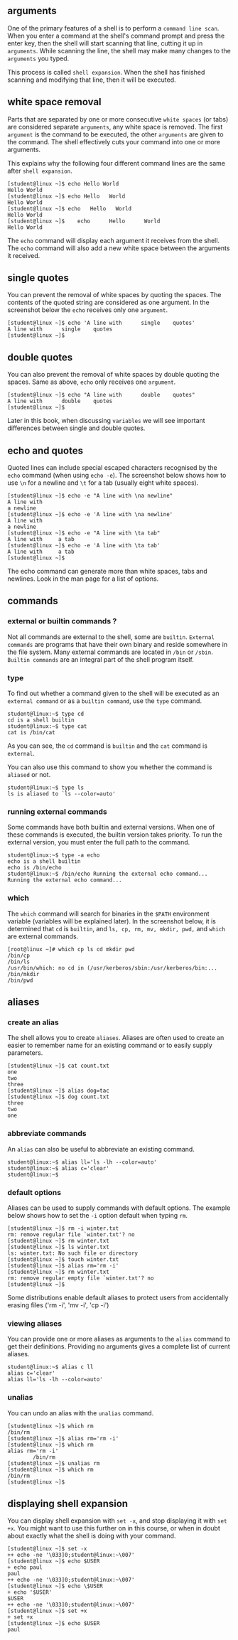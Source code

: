## arguments

One of the primary features of a shell is to perform a
`command line scan`. When you enter a command at the
shell\'s command prompt and press the enter key, then the shell will
start scanning that line, cutting it up in `arguments`. While scanning
the line, the shell may make many changes to the `arguments` you typed.

This process is called `shell expansion`. When the shell
has finished scanning and modifying that line, then it will be executed.

## white space removal

Parts that are separated by one or more consecutive
`white spaces` (or tabs) are considered separate
`arguments`, any white space is removed. The first
`argument` is the command to be executed, the other
`arguments` are given to the command. The shell effectively cuts your
command into one or more arguments.

This explains why the following four different command lines are the
same after `shell expansion`.

    [student@linux ~]$ echo Hello World
    Hello World
    [student@linux ~]$ echo Hello   World
    Hello World
    [student@linux ~]$ echo   Hello   World
    Hello World
    [student@linux ~]$    echo      Hello      World
    Hello World

The `echo` command will display each argument it receives
from the shell. The `echo` command will also add a new white space
between the arguments it received.

## single quotes

You can prevent the removal of white spaces by quoting the spaces. The
contents of the quoted string are considered as one argument. In the
screenshot below the `echo` receives only one `argument`.

    [student@linux ~]$ echo 'A line with      single    quotes'
    A line with      single    quotes
    [student@linux ~]$

## double quotes

You can also prevent the removal of white spaces by double quoting
 the spaces. Same as above, `echo` only receives one
`argument`.

    [student@linux ~]$ echo "A line with      double    quotes"
    A line with      double    quotes
    [student@linux ~]$

Later in this book, when discussing `variables` we will see important
differences between single and double quotes.

## echo and quotes

Quoted lines can include special escaped characters recognised by the
`echo` command (when using `echo -e`). The screenshot
below shows how to use `\n` for a newline and `\t` for a tab (usually
eight white spaces).

    [student@linux ~]$ echo -e "A line with \na newline"
    A line with 
    a newline
    [student@linux ~]$ echo -e 'A line with \na newline'
    A line with 
    a newline
    [student@linux ~]$ echo -e "A line with \ta tab"
    A line with     a tab
    [student@linux ~]$ echo -e 'A line with \ta tab'
    A line with     a tab
    [student@linux ~]$

The echo command can generate more than white spaces, tabs and newlines.
Look in the man page for a list of options.

## commands

### external or builtin commands ?

Not all commands are external to the shell, some are `builtin`.
`External commands` are programs that have their own binary and reside
somewhere in the file system. Many external commands are located in
`/bin` or `/sbin`. `Builtin commands` are an
integral part of the shell program itself.

### type

To find out whether a command given to the shell will be executed as an
`external command` or as a `builtin command`, use the
`type` command.

    student@linux:~$ type cd
    cd is a shell builtin
    student@linux:~$ type cat
    cat is /bin/cat

As you can see, the `cd` command is `builtin` and the `cat` command is
`external`.

You can also use this command to show you whether the command is
`aliased` or not.

    student@linux:~$ type ls
    ls is aliased to `ls --color=auto'

### running external commands

Some commands have both builtin and external versions. When one of these
commands is executed, the builtin version takes priority. To run the
external version, you must enter the full path to the command.

    student@linux:~$ type -a echo
    echo is a shell builtin
    echo is /bin/echo
    student@linux:~$ /bin/echo Running the external echo command... 
    Running the external echo command...

### which

The `which` command will search for binaries in the
`$PATH` environment variable (variables will be explained
later). In the screenshot below, it is determined that `cd` is
`builtin`, and `ls, cp, rm, mv, mkdir, pwd,` and `which` are external
commands.

    [root@linux ~]# which cp ls cd mkdir pwd 
    /bin/cp
    /bin/ls
    /usr/bin/which: no cd in (/usr/kerberos/sbin:/usr/kerberos/bin:...
    /bin/mkdir
    /bin/pwd

## aliases

### create an alias

The shell allows you to create `aliases`. Aliases are
often used to create an easier to remember name for an existing command
or to easily supply parameters.

    [student@linux ~]$ cat count.txt 
    one
    two
    three
    [student@linux ~]$ alias dog=tac
    [student@linux ~]$ dog count.txt 
    three
    two
    one

### abbreviate commands

An `alias` can also be useful to abbreviate an existing
command.

    student@linux:~$ alias ll='ls -lh --color=auto'
    student@linux:~$ alias c='clear'
    student@linux:~$

### default options

Aliases can be used to supply commands with default options. The example
below shows how to set the `-i` option default when typing
`rm`.

    [student@linux ~]$ rm -i winter.txt 
    rm: remove regular file `winter.txt'? no
    [student@linux ~]$ rm winter.txt 
    [student@linux ~]$ ls winter.txt
    ls: winter.txt: No such file or directory
    [student@linux ~]$ touch winter.txt
    [student@linux ~]$ alias rm='rm -i'
    [student@linux ~]$ rm winter.txt 
    rm: remove regular empty file `winter.txt'? no
    [student@linux ~]$

Some distributions enable default aliases to protect users from
accidentally erasing files (\'rm -i\', \'mv -i\', \'cp -i\')

### viewing aliases

You can provide one or more aliases as arguments to the `alias` command
to get their definitions. Providing no arguments gives a complete list
of current aliases.

    student@linux:~$ alias c ll
    alias c='clear'
    alias ll='ls -lh --color=auto'

### unalias

You can undo an alias with the `unalias` command.

    [student@linux ~]$ which rm
    /bin/rm
    [student@linux ~]$ alias rm='rm -i'
    [student@linux ~]$ which rm
    alias rm='rm -i'
            /bin/rm
    [student@linux ~]$ unalias rm
    [student@linux ~]$ which rm
    /bin/rm
    [student@linux ~]$

## displaying shell expansion

You can display shell expansion with `set -x`, and stop
displaying it with `set +x`. You might want to use this
further on in this course, or when in doubt about exactly what the shell
is doing with your command.

    [student@linux ~]$ set -x
    ++ echo -ne '\033]0;student@linux:~\007'
    [student@linux ~]$ echo $USER
    + echo paul
    paul
    ++ echo -ne '\033]0;student@linux:~\007'
    [student@linux ~]$ echo \$USER
    + echo '$USER'
    $USER
    ++ echo -ne '\033]0;student@linux:~\007'
    [student@linux ~]$ set +x
    + set +x
    [student@linux ~]$ echo $USER
    paul

